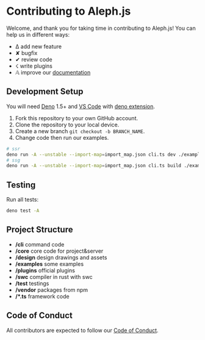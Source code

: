 # Contributing to Aleph.js

Welcome, and thank you for taking time in contributing to Aleph.js! You can help us in different ways:

- ∆ add new feature
- ✘ bugfix
- ✔︎ review code
- ☇ write plugins
- 𝔸 improve our [documentation](https://github.com/alephjs/alephjs.org)

## Development Setup

You will need [Deno](https://deno.land/) 1.5+ and [VS Code](https://code.visualstudio.com/) with [deno extension](https://marketplace.visualstudio.com/items?itemName=denoland.vscode-deno).

1. Fork this repository to your own GitHub account.
2. Clone the repository to your local device.
3. Create a new branch `git checkout -b BRANCH_NAME`.
4. Change code then run our examples.

```bash
# ssr
deno run -A --unstable --import-map=import_map.json cli.ts dev ./examples/hello-world -L debug
# ssg
deno run -A --unstable --import-map=import_map.json cli.ts build ./examples/hello-world -L debug
```

## Testing

Run all tests:

```bash
deno test -A
```

## Project Structure

- **/cli** command code
- **/core** core code for project&server
- **/design** design drawings and assets
- **/examples** some examples
- **/plugins** official plugins
- **/swc** compiler in rust with swc
- **/test** testings
- **/vendor** packages from npm
- **/*.ts** framework code

## Code of Conduct

All contributors are expected to follow our [Code of Conduct](CODE_OF_CONDUCT.md).
